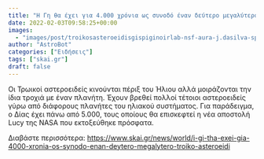 ```yaml
---
title: "Η Γη θα έχει για 4.000 χρόνια ως συνοδό έναν δεύτερο μεγαλύτερο Τρωικό αστεροειδή"
date: 2022-02-03T09:58:25+00:00
images:
  - "images/post/troikosasteroeidisgispiginoirlab-nsf-aura-j.dasilva-spaceengine.jpg"
author: "AstroBot"
categories: ["Ειδήσεις"]
tags: ["skai.gr"]
draft: false
---
```


Οι Τρωικοί αστεροειδείς κινούνται πέριξ του Ήλιου αλλά μοιράζονται την ίδια τροχιά με έναν πλανήτη. Έχουν βρεθεί πολλοί τέτοιοι αστεροειδείς γύρω από διάφορους πλανήτες του ηλιακού συστήματος. Για παράδειγμα, ο Δίας έχει πάνω από 5.000, τους οποίους θα επισκεφτεί η νέα αποστολή Lucy της NASA που εκτοξεύθηκε πρόσφατα.

Διαβάστε περισσότερα: https://www.skai.gr/news/world/i-gi-tha-exei-gia-4000-xronia-os-synodo-enan-deytero-megalytero-troiko-asteroeidi

